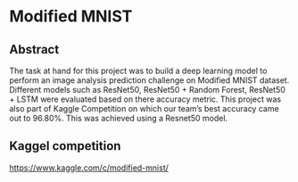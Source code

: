 # Modified MNIST
## Abstract
The task at hand for this project was to build a deep learning model to perform an image analysis prediction
challenge on Modified MNIST dataset. Different models such as ResNet50, ResNet50 + Random Forest, ResNet50 + LSTM were
evaluated based on there accuracy metric. This project was also part of Kaggle Competition on which our team’s best accuracy
came out to 96.80%. This was achieved using a Resnet50 model.

## Kaggel competition
https://www.kaggle.com/c/modified-mnist/
